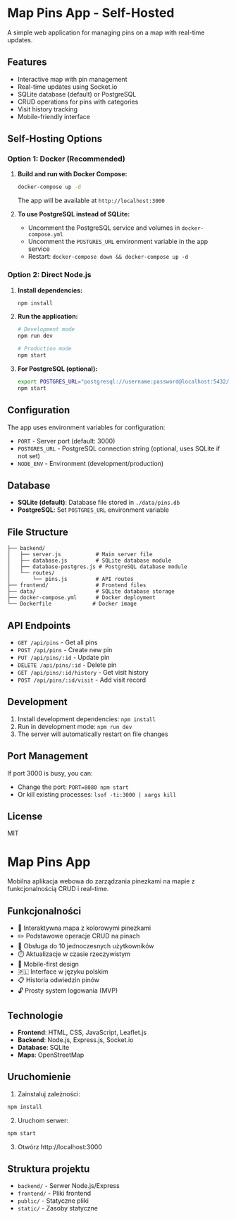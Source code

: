 # Map Pins App - Self-Hosted

A simple web application for managing pins on a map with real-time updates.

## Features

- Interactive map with pin management
- Real-time updates using Socket.io
- SQLite database (default) or PostgreSQL
- CRUD operations for pins with categories
- Visit history tracking
- Mobile-friendly interface

## Self-Hosting Options

### Option 1: Docker (Recommended)

1. **Build and run with Docker Compose:**
   ```bash
   docker-compose up -d
   ```
   The app will be available at `http://localhost:3000`

2. **To use PostgreSQL instead of SQLite:**
   - Uncomment the PostgreSQL service and volumes in `docker-compose.yml`
   - Uncomment the `POSTGRES_URL` environment variable in the app service
   - Restart: `docker-compose down && docker-compose up -d`

### Option 2: Direct Node.js

1. **Install dependencies:**
   ```bash
   npm install
   ```

2. **Run the application:**
   ```bash
   # Development mode
   npm run dev
   
   # Production mode
   npm start
   ```

3. **For PostgreSQL (optional):**
   ```bash
   export POSTGRES_URL="postgresql://username:password@localhost:5432/database"
   npm start
   ```

## Configuration

The app uses environment variables for configuration:

- `PORT` - Server port (default: 3000)
- `POSTGRES_URL` - PostgreSQL connection string (optional, uses SQLite if not set)
- `NODE_ENV` - Environment (development/production)

## Database

- **SQLite (default)**: Database file stored in `./data/pins.db`
- **PostgreSQL**: Set `POSTGRES_URL` environment variable

## File Structure

```
├── backend/
│   ├── server.js           # Main server file
│   ├── database.js         # SQLite database module
│   ├── database-postgres.js # PostgreSQL database module
│   └── routes/
│       └── pins.js         # API routes
├── frontend/               # Frontend files
├── data/                   # SQLite database storage
├── docker-compose.yml      # Docker deployment
└── Dockerfile             # Docker image
```

## API Endpoints

- `GET /api/pins` - Get all pins
- `POST /api/pins` - Create new pin
- `PUT /api/pins/:id` - Update pin
- `DELETE /api/pins/:id` - Delete pin
- `GET /api/pins/:id/history` - Get visit history
- `POST /api/pins/:id/visit` - Add visit record

## Development

1. Install development dependencies: `npm install`
2. Run in development mode: `npm run dev`
3. The server will automatically restart on file changes

## Port Management

If port 3000 is busy, you can:
- Change the port: `PORT=8080 npm start`
- Or kill existing processes: `lsof -ti:3000 | xargs kill`

## License

MIT

# Map Pins App

Mobilna aplikacja webowa do zarządzania pinezkami na mapie z funkcjonalnością CRUD i real-time.

## Funkcjonalności

- 📍 Interaktywna mapa z kolorowymi pinezkami
- ✏️ Podstawowe operacje CRUD na pinach
- 👥 Obsługa do 10 jednoczesnych użytkowników
- ⏱️ Aktualizacje w czasie rzeczywistym
- 📱 Mobile-first design
- 🇵🇱 Interface w języku polskim
- 📋 Historia odwiedzin pinów
- 🔓 Prosty system logowania (MVP)

## Technologie

- **Frontend**: HTML, CSS, JavaScript, Leaflet.js
- **Backend**: Node.js, Express.js, Socket.io
- **Database**: SQLite
- **Maps**: OpenStreetMap

## Uruchomienie

1. Zainstaluj zależności:
```bash
npm install
```

2. Uruchom serwer:
```bash
npm start
```

3. Otwórz http://localhost:3000

## Struktura projektu

- `backend/` - Serwer Node.js/Express
- `frontend/` - Pliki frontend
- `public/` - Statyczne pliki
- `static/` - Zasoby statyczne